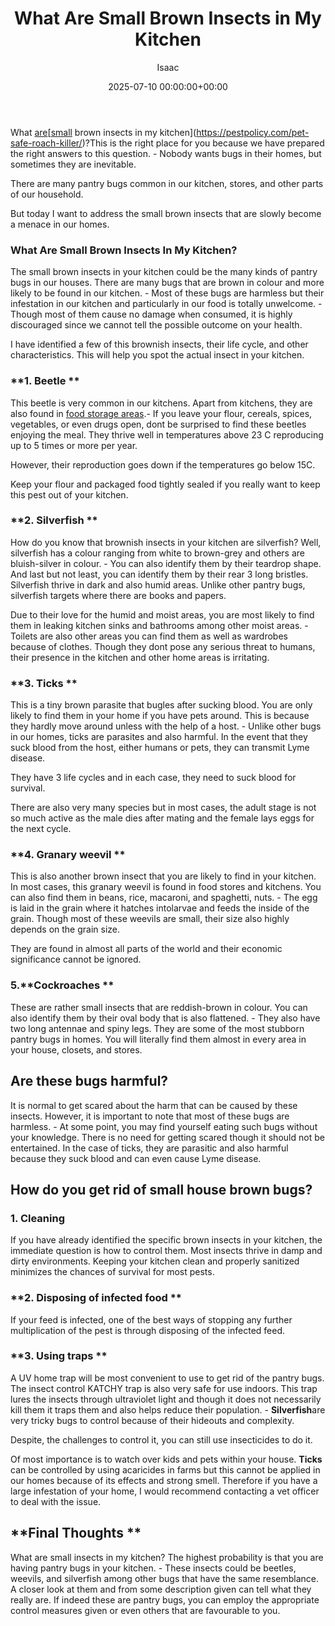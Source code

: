 ﻿---
title: What Are Small Brown Insects in My Kitchen
description: What are small brown insects in my kitchenhttpspestpolicy.compet-safe-roach-killer ? This is the right place for you because we have prepared the right...
slug: /what-are-small-brown-insects-in-my-kitchen/
date: 2025-07-10 00:00:00+00:00
lastmod: 2025-07-10 00:00:00+03:00
author: Isaac
categories:
- Guide
- Moths
tags:
- guide
- are
- small
layout: post
---

What [are](https://pestpolicy.com/are-blue-tailed-lizards-poisonous/)[[small](https://pestpolicy.com/small-trampoline-for-toddlers/) brown insects in my kitchen](https://pestpolicy.com/pet-safe-roach-killer/)?This is the right place for you because we have prepared the right answers to this question. - Nobody wants bugs in their homes, but sometimes they are inevitable.

There are many pantry bugs common in our kitchen, stores, and other parts of our household.

But today I want to address the small brown insects that are slowly become a menace in our homes.

###  **What Are Small Brown Insects In My Kitchen?**

The small brown insects in your kitchen could be the many kinds of pantry bugs in our houses. There are many bugs that are brown in colour and more likely to be found in our kitchen. - Most of these bugs are harmless but their infestation in our kitchen and particularly in our food is totally unwelcome. - Though most of them cause no damage when consumed, it is highly discouraged since we cannot tell the possible outcome on your health.

I have identified a few of this brownish insects, their life cycle, and other characteristics. This will help you spot the actual insect in your kitchen.

###  **1. Beetle **

This beetle is very common in our kitchens. Apart from kitchens, they are also found in [food storage areas](https://pestpolicy.com/are-pantry-bugs-harmful-if-eaten/).- If you leave your flour, cereals, spices, vegetables, or even drugs open, dont be surprised to find these beetles enjoying the meal. They thrive well in temperatures above 23 C reproducing up to 5 times or more per year.

However, their reproduction goes down if the temperatures go below 15C.

Keep your flour and packaged food tightly sealed if you really want to keep this pest out of your kitchen.

###  **2. Silverfish **

How do you know that brownish insects in your kitchen are silverfish? Well, silverfish has a colour ranging from white to brown-grey and others are bluish-silver in colour. - You can also identify them by their teardrop shape. And last but not least, you can identify them by their rear 3 long bristles. Silverfish thrive in dark and also humid areas. Unlike other pantry bugs, silverfish targets where there are books and papers.

Due to their love for the humid and moist areas, you are most likely to find them in leaking kitchen sinks and bathrooms among other moist areas. - Toilets are also other areas you can find them as well as wardrobes because of clothes. Though they dont pose any serious threat to humans, their presence in the kitchen and other home areas is irritating.

###  **3. Ticks **

This is a tiny brown parasite that bugles after sucking blood. You are only likely to find them in your home if you have pets around. This is because they hardly move around unless with the help of a host. - Unlike other bugs in our homes, ticks are parasites and also harmful. In the event that they suck blood from the host, either humans or pets, they can transmit Lyme disease.

They have 3 life cycles and in each case, they need to suck blood for survival.

There are also very many species but in most cases, the adult stage is not so much active as the male dies after mating and the female lays eggs for the next cycle.

###  **4. Granary weevil **

This is also another brown insect that you are likely to find in your kitchen. In most cases, this granary weevil is found in food stores and kitchens. You can also find them in beans, rice, macaroni, and spaghetti, nuts. - The egg is laid in the grain where it hatches intolarvae and feeds the inside of the grain. Though most of these weevils are small, their size also highly depends on the grain size.

They are found in almost all parts of the world and their economic significance cannot be ignored.

###  5.**Cockroaches **

These are rather small insects that are reddish-brown in colour. You can also identify them by their oval body that is also flattened. - They also have two long antennae and spiny legs. They are some of the most stubborn pantry bugs in homes. You will literally find them almost in every area in your house, closets, and stores.

##  **Are these bugs harmful?**

It is normal to get scared about the harm that can be caused by these insects. However, it is important to note that most of these bugs are harmless. - At some point, you may find yourself eating such bugs without your knowledge. There is no need for getting scared though it should not be entertained. In the case of ticks, they are parasitic and also harmful because they suck blood and can even cause Lyme disease.

##  **How do you get rid of small house brown bugs?**

###  **1. Cleaning**

If you have already identified the specific brown insects in your kitchen, the immediate question is how to control them. Most insects thrive in damp and dirty environments. Keeping your kitchen clean and properly sanitized minimizes the chances of survival for most pests.

###  **2. Disposing of infected food **

If your feed is infected, one of the best ways of stopping any further multiplication of the pest is through disposing of the infected feed.

###  **3. Using traps **

A UV home trap will be most convenient to use to get rid of the pantry bugs. The insect control KATCHY trap is also very safe for use indoors. This trap lures the insects through ultraviolet light and though it does not necessarily kill them it traps them and also helps reduce their population. - **Silverfish**are very tricky bugs to control because of their hideouts and complexity.

Despite, the challenges to control it, you can still use insecticides to do it.

Of most importance is to watch over kids and pets within your house. **Ticks** can be controlled by using acaricides in farms but this cannot be applied in our homes because of its effects and strong smell. Therefore if you have a large infestation of your home, I would recommend contacting a vet officer to deal with the issue.

##  **Final Thoughts **

What are small insects in my kitchen? The highest probability is that you are having pantry bugs in your kitchen. - These insects could be beetles, weevils, and silverfish among other bugs that have the same resemblance. A closer look at them and from some description given can tell what they really are. If indeed these are pantry bugs, you can employ the appropriate control measures given or even others that are favourable to you.

